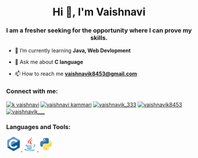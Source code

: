 <h1 align="center">Hi 👋, I'm Vaishnavi</h1>
<h3 align="center">I am a fresher seeking for the opportunity where I can prove my skills.</h3>

- 🌱 I’m currently learning **Java, Web Devlopment**

- 💬 Ask me about **C language**

- 📫 How to reach me **vaishnavik8453@gmail.com**

<h3 align="left">Connect with me:</h3>
<p align="left">
<a href="https://linkedin.com/in/k vaishnavi" target="blank"><img align="center" src="https://raw.githubusercontent.com/rahuldkjain/github-profile-readme-generator/master/src/images/icons/Social/linked-in-alt.svg" alt="k vaishnavi" height="30" width="40" /></a>
<a href="https://kaggle.com/vaishnavi kammari" target="blank"><img align="center" src="https://raw.githubusercontent.com/rahuldkjain/github-profile-readme-generator/master/src/images/icons/Social/kaggle.svg" alt="vaishnavi kammari" height="30" width="40" /></a>
<a href="https://www.codechef.com/users/vaishnavik_333" target="blank"><img align="center" src="https://cdn.jsdelivr.net/npm/simple-icons@3.1.0/icons/codechef.svg" alt="vaishnavik_333" height="30" width="40" /></a>
<a href="https://www.hackerrank.com/vaishnavik8453" target="blank"><img align="center" src="https://raw.githubusercontent.com/rahuldkjain/github-profile-readme-generator/master/src/images/icons/Social/hackerrank.svg" alt="vaishnavik8453" height="30" width="40" /></a>
<a href="https://www.leetcode.com/vaishnavik___" target="blank"><img align="center" src="https://raw.githubusercontent.com/rahuldkjain/github-profile-readme-generator/master/src/images/icons/Social/leet-code.svg" alt="vaishnavik___" height="30" width="40" /></a>
</p>

<h3 align="left">Languages and Tools:</h3>
<p align="left"> <a href="https://www.cprogramming.com/" target="_blank" rel="noreferrer"> <img src="https://raw.githubusercontent.com/devicons/devicon/master/icons/c/c-original.svg" alt="c" width="40" height="40"/> </a> <a href="https://www.java.com" target="_blank" rel="noreferrer"> <img src="https://raw.githubusercontent.com/devicons/devicon/master/icons/java/java-original.svg" alt="java" width="40" height="40"/> </a> <a href="https://www.python.org" target="_blank" rel="noreferrer"> <img src="https://raw.githubusercontent.com/devicons/devicon/master/icons/python/python-original.svg" alt="python" width="40" height="40"/> </a> </p>
